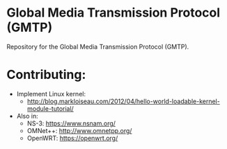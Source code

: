 Global Media Transmission Protocol (GMTP)
=========================================

Repository for the Global Media Transmission Protocol (GMTP).

Contributing:
=============

* Implement Linux kernel:
  - http://blog.markloiseau.com/2012/04/hello-world-loadable-kernel-module-tutorial/
* Also in:
  - NS-3: https://www.nsnam.org/
  - OMNet++: http://www.omnetpp.org/
  - OpenWRT: https://openwrt.org/

